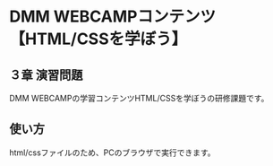 # DMM WEBCAMPコンテンツ【HTML/CSSを学ぼう】
## ３章 演習問題

DMM WEBCAMPの学習コンテンツHTML/CSSを学ぼうの研修課題です。

## 使い方

html/cssファイルのため、PCのブラウザで実行できます。
